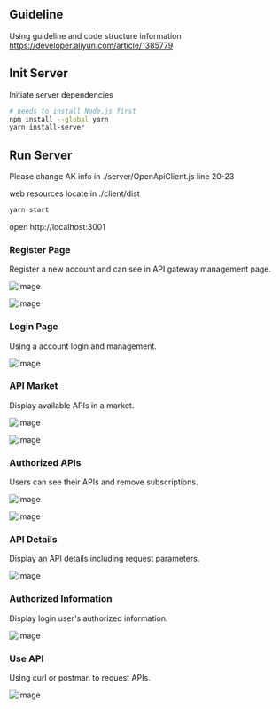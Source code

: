 ## Guideline

Using guideline and code structure information 
https://developer.aliyun.com/article/1385779


## Init Server

Initiate server dependencies

```bash
# needs to install Node.js first
npm install --global yarn
yarn install-server
```

## Run Server

Please change AK info in ./server/OpenApiClient.js line 20-23

web resources locate in ./client/dist

```bash
yarn start
```

open http://localhost:3001


### Register Page

Register a new account and can see in API gateway management page.

![image](https://ucc.alicdn.com/pic/developer-ecology/ahad7yzn7h66m_4cf82f77822744aaa6c982580a3ab32e.png)

![image](https://ucc.alicdn.com/pic/developer-ecology/ahad7yzn7h66m_24d67fd835bb4f308f5390f38f083b41.png)

### Login Page

Using a account login and management.

![image](https://ucc.alicdn.com/pic/developer-ecology/ahad7yzn7h66m_277e8cd3051e40cd931a7c0065f8fe40.png)


### API Market

Display available APIs in a market.

![image](https://ucc.alicdn.com/pic/developer-ecology/ahad7yzn7h66m_b3707135b43c418aa4a50f4d18da18ff.png)

![image](https://ucc.alicdn.com/pic/developer-ecology/ahad7yzn7h66m_d89ead56ca724d6dbb4757e9ca18a926.png)

### Authorized APIs

Users can see their APIs and remove subscriptions.

![image](https://ucc.alicdn.com/pic/developer-ecology/ahad7yzn7h66m_a3a7e91dfbf84420a0ae25ede2d7db8d.png)


![image](https://ucc.alicdn.com/pic/developer-ecology/ahad7yzn7h66m_2a109a921dcd4320a1c58823bc970e1b.png)

### API Details

Display an API details including request parameters.

![image](https://ucc.alicdn.com/pic/developer-ecology/ahad7yzn7h66m_cf5e3db60cbf418e8d7622a6c64b45ed.png)

### Authorized Information

Display login user's authorized information.

![image](https://ucc.alicdn.com/pic/developer-ecology/ahad7yzn7h66m_35566d8989474441ae96c56a90070107.png)

### Use API

Using curl or postman to request APIs.

![image](https://ucc.alicdn.com/pic/developer-ecology/ahad7yzn7h66m_5bf3c1fc689d423ca87e4ca1981e02c8.png)



